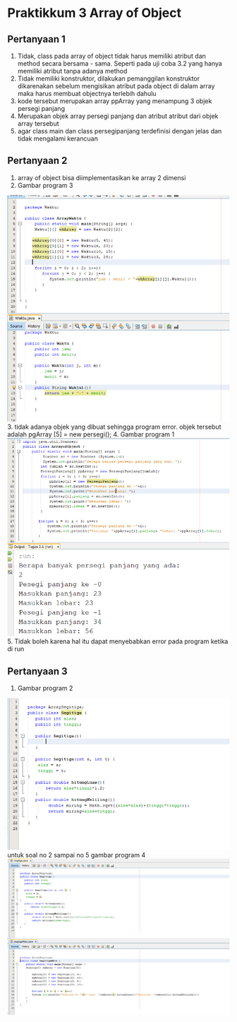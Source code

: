 # Praktikkum 3 Array of Object
## Pertanyaan 1
1. Tidak, class pada array of object tidak harus memiliki atribut dan method secara bersama - sama. Seperti pada uji coba 3.2 yang hanya memiliki atribut tanpa adanya method
2. Tidak memiliki konstruktor, dilakukan pemanggilan konstruktor dikarenakan sebelum mengisikan atribut pada object di dalam array maka harus membuat objectnya terlebih dahulu
3. kode tersebut merupakan array ppArray yang menampung 3 objek persegi panjang
4. Merupakan objek array persegi panjang dan atribut atribut dari objek array tersebut
5. agar class main dan class persegipanjang terdefinisi dengan jelas dan tidak mengalami kerancuan

## Pertanyaan 2
1. array of object bisa diimplementasikan ke array 2 dimensi
2. Gambar program 3
<img src ="3.png"> 
3. tidak adanya objek yang dibuat sehingga program error. objek tersebut adalah pgArray [5] = new persegi();
4. Gambar program 1
<img src ="1.png"> 
5. Tidak boleh karena hal itu dapat menyebabkan error pada program ketika di run

## Pertanyaan 3
1. Gambar program 2
<img src ="2.png"> 
untuk soal no 2 sampai no 5
gambar program 4
<img src ="4.png"> 
